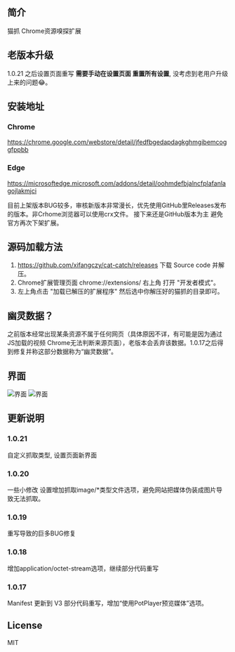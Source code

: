 ## 简介
猫抓 Chrome资源嗅探扩展

## 老版本升级
1.0.21 之后设置页面重写 **需要手动在设置页面 重置所有设置**, 没考虑到老用户升级上来的问题😂。


## 安装地址
### Chrome
https://chrome.google.com/webstore/detail/jfedfbgedapdagkghmgibemcoggfppbb
### Edge
https://microsoftedge.microsoft.com/addons/detail/oohmdefbjalncfplafanlagojlakmjci

目前上架版本BUG较多，审核新版本非常漫长，优先使用GitHub里Releases发布的版本。非Crhome浏览器可以使用crx文件。
接下来还是GitHub版本为主 避免官方再次下架扩展。

## 源码加载方法
1. https://github.com/xifangczy/cat-catch/releases 下载 Source code 并解压。
2. Chrome扩展管理页面 chrome://extensions/ 右上角 打开 "开发者模式"。
3. 左上角点击 "加载已解压的扩展程序" 然后选中你解压好的猫抓的目录即可。

## 幽灵数据？
之前版本经常出现某条资源不属于任何网页（具体原因不详，有可能是因为通过JS加载的视频 Chrome无法判断来源页面），老版本会丢弃该数据。1.0.17之后得到修复并称这部分数据称为“幽灵数据”。

## 界面
![界面](https://raw.githubusercontent.com/xifangczy/cat-catch/master/README/a.png)
![界面](https://raw.githubusercontent.com/xifangczy/cat-catch/master/README/b.png)

## 更新说明
### 1.0.21
自定义抓取类型, 设置页面新界面
### 1.0.20
一些小修改 设置增加抓取image/*类型文件选项，避免网站把媒体伪装成图片导致无法抓取。
### 1.0.19
重写导致的巨多BUG修复
### 1.0.18
增加application/octet-stream选项，继续部分代码重写
### 1.0.17
Manifest 更新到 V3 部分代码重写，增加“使用PotPlayer预览媒体”选项。

## License
MIT
